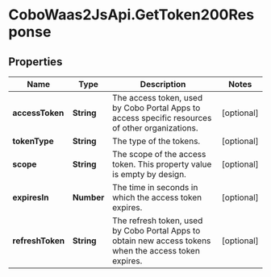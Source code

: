 # CoboWaas2JsApi.GetToken200Response

## Properties

Name | Type | Description | Notes
------------ | ------------- | ------------- | -------------
**accessToken** | **String** | The access token, used by Cobo Portal Apps to access specific resources of other organizations. | [optional] 
**tokenType** | **String** | The type of the tokens. | [optional] 
**scope** | **String** | The scope of the access token. This property value is empty by design. | [optional] 
**expiresIn** | **Number** | The time in seconds in which the access token expires. | [optional] 
**refreshToken** | **String** | The refresh token, used by Cobo Portal Apps to obtain new access tokens when the access token expires. | [optional] 


